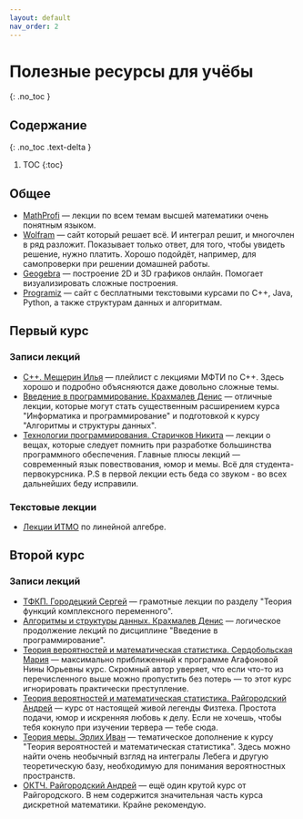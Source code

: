 ```yaml
---
layout: default
nav_order: 2
---
```


# Полезные ресурсы для учёбы
{: .no_toc }

## Содержание
{: .no_toc .text-delta }

1. TOC
{:toc}

## Общее

- <a href="http://mathprofi.ru/kak_vychislit_dvoinoi_integral.html" target="_blank">MathProfi</a> —  лекции по всем темам высшей математики очень понятным языком.
- <a href="https://www.wolframalpha.com" target="_blank">Wolfram</a> — сайт который решает всё. И интеграл решит, и многочлен в ряд разложит. Показывает только ответ, для того, чтобы увидеть решение, нужно платить. Хорошо подойдёт, например, для самопроверки при решении домашней работы.
- <a href="https://www.geogebra.org" target="_blank">Geogebra</a> — построение 2D и 3D графиков онлайн. Помогает визуализировать сложные построения.
- <a href="https://www.programiz.com" target="_blank">Programiz</a> — сайт с бесплатными текстовыми курсами по C++, Java, Python, а также структурам данных и алгоритмам.

## Первый курс

### Записи лекций

- <a href="https://youtube.com/playlist?list=PL4_hYwCyhAvY2dY_tnTv3-TJThzcloCvM" target="_blank">С++.  Мещерин Илья</a> — плейлист с лекциями МФТИ по С++. Здесь хорошо и подробно объясняются даже довольно сложные темы.
- <a href="https://youtube.com/playlist?list=PL4_hYwCyhAvbfm6EMKYGAybRMxSQsOCXG" target="_blank">Введение в программирование. Крахмалев Денис</a> — отличные лекции, которые могут стать существенным расширением курса "Информатика и программирование" и подготовкой к курсу "Алгоритмы и структуры данных".
- <a href="https://youtube.com/playlist?list=PL4_hYwCyhAvaTVSzXsvFQlb-FmNqUNkPT" target="_blank"> Технологии программирования. Старичков Никита</a> — лекции о вещах, которые следует помнить при разработке большинства программного обеспечения. Главные плюсы лекций — современный язык повествования, юмор и мемы. Всё для студента-первокурсника.
P.S в первой лекции есть беда со звуком - во всех дальнейших беду исправили.

### Текстовые лекции

- <a href="https://drive.google.com/file/d/1oKcl7BxfMMz04kj_bc52FLfNCpTbdIHU/view?usp=sharing" target="_blank">Лекции ИТМО</a> по линейной алгебре.

## Второй курс

### Записи лекций

- <a href="https://youtube.com/playlist?list=PLyBWNG-pZKx5gWdRnnJh8a_WX_jx30nJb" target="_blank">ТФКП. Городецкий Сергей</a> — грамотные лекции по разделу "Теория функций комплексного переменного".
- <a href="https://youtube.com/playlist?list=PL4_hYwCyhAvZ5D_JszUoabA_U8QRLcN_e" target="_blank">Алгоритмы и структуры данных. Крахмалев Денис</a> — логическое продолжение лекций по дисциплине "Введение в программирование".
- <a href="https://youtube.com/playlist?list=PLcsjsqLLSfNA6Zt2QBaqFDR7D8N-31Vvm" target="_blank">Теория вероятностей и математическая статистика. Сердобольская Мария</a> — максимально приближенный к программе Агафоновой Нины Юрьевны курс. Скромный автор уверяет, что если что-то из перечисленного выше можно пропустить без потерь — то этот курс игнорировать практически преступление.
- <a href="https://youtube.com/playlist?list=PLthfp5exSWEr8tRK-Yf-i9aXgcFJ-O16d" target="_blank">Теория вероятностей и математическая статистика. Райгородский Андрей</a> — курс от настоящей живой легенды Физтеха. Простота подачи, юмор и искренняя любовь к делу. Если не хочешь, чтобы тебя кокнуло при изучении тервера — тебе сюда.
- <a href="https://youtube.com/playlist?list=PL4_hYwCyhAvaQSfrR_z5njK8rnTXcdQiv" target="_blank">Теория меры. Эрлих Иван</a> — тематическое дополнение к курсу "Теория вероятностей и математическая статистика". Здесь можно найти очень необычный взгляд на интегралы Лебега и другую теоретическую базу, необходимую для понимания вероятностных пространств.
- <a href="https://youtube.com/playlist?list=PL4_hYwCyhAvZKqo0l8masZfH4Ol3hiSsM" target="_blank">ОКТЧ. Райгородский Андрей</a> — ещё один крутой курс от Райгородского. В нем содержится значительная часть курса дискретной математики. Крайне рекомендую.
